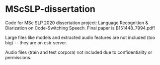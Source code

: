 # MScSLP-dissertation

Code for MSc SLP 2020 dissertation project: Language Recognition & Diarization on Code-Switching Speech. Final paper is B151448_7994.pdf!

Large files like models and extracted audio features are not included (too big) -- they are on cstr server.

Audio files (train and test corpora) not included due to confidentiality or permissions.
